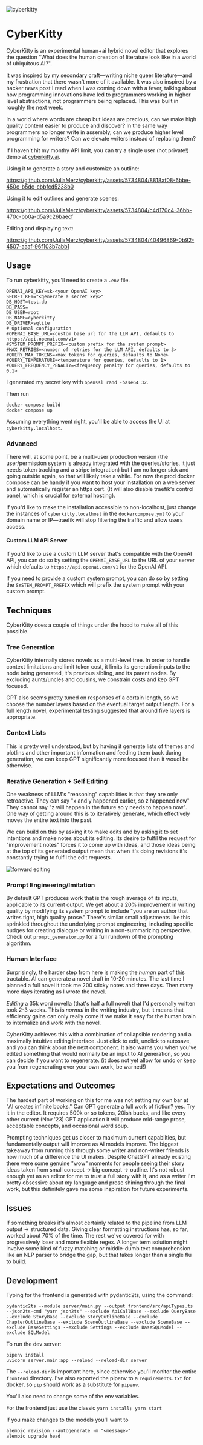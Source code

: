 ![cyberkitty](./cyberkitty-nb-small.png)
# CyberKitty

CyberKitty is an experimental human+ai hybrid novel editor that explores the question
"What does the human creation of literature look like in a world of ubiquitous AI?".

It was inspired by my secondary craft—writing niche queer literature—and my frustration that
there wasn't more of it available. It was also inspired by a hacker news post I read when I was
coming down with a fever, talking about how programming innovations have led to programmers
working in higher level abstractions, not programmers being replaced. This was built in
roughly the next week.

In a world where words are cheap but ideas are precious, can we make high quality content easier to
produce and discover? In the same way programmers no longer write in assembly, can we produce
higher level programming for writers? Can we elevate writers instead of replacing them?

If I haven't hit my monthy API limit, you can try a single user (not private!) demo
at [cyberkitty.ai](https://cyberkitty.ai).

Using it to generate a story and customize an outline:

https://github.com/JuliaMerz/cyberkitty/assets/5734804/8818af08-6bbe-450c-b5dc-cbbfcd5238b0

Using it to edit outlines and generate scenes:

https://github.com/JuliaMerz/cyberkitty/assets/5734804/c4d170c4-36bb-470c-bb0a-d5a9c26baecf

Editing and displaying text:

https://github.com/JuliaMerz/cyberkitty/assets/5734804/40496869-0b92-4507-aaaf-96f103b7abb1

## Usage

To run cyberkitty, you'll need to create a `.env` file.

```shell
OPENAI_API_KEY=sk-<your OpenAI key>
SECRET_KEY="<generate a secret key>"
DB_HOST=test.db
DB_PASS=
DB_USER=root
DB_NAME=cyberkitty
DB_DRIVER=sqlite
# Optional configuration
#OPENAI_BASE_URL=<custom base url for the LLM API, defaults to https://api.openai.com/v1>
#SYSTEM_PROMPT_PREFIX=<custom prefix for the system prompt>
#MAX_RETRIES=<number of retries for the LLM API, defaults to 3>
#QUERY_MAX_TOKENS=<max tokens for queries, defaults to None>
#QUERY_TEMPERATURE=<temperature for queries, defaults to 1>
#QUERY_FREQUENCY_PENALTY=<frequency penalty for queries, defaults to 0.1>
```

I generated my secret key with `openssl rand -base64 32`.

Then run

```shell
docker compose build
docker compose up
```

Assuming everything went right, you'll be able to access the UI at `cyberkitty.localhost`.

### Advanced

There will, at some point, be a multi-user production version (the user/permission system is already integrated
with the queries/stories, it just needs token tracking and a stripe integration) but I am
no longer sick and going outside again, so that will likely take a while. For now the prod
docker compose can be handy if you want to host your installation on a web server and
automatically register an https cert. (It will also disable traefik's control panel, which
is crucial for external hosting).

If you'd like to make the installation accessible to non-localhost, just change the instances
of `cyberkitty.localhost` in the `dockercompose.yml` to your domain name or IP—traefik will
stop filtering the traffic and allow users access.

#### Custom LLM API Server

If you'd like to use a custom LLM server that's compatible with the OpenAI API,
you can do so by setting the `OPENAI_BASE_URL` to the URL of your server which defaults
to `https://api.openai.com/v1` for the OpenAI API.

If you need to provide a custom system prompt, you can do so by setting the `SYSTEM_PROMPT_PREFIX`
which will prefix the system prompt with your custom prompt.

## Techniques

CyberKitty does a couple of things under the hood to make all of this possible.

### Tree Generation

CyberKitty internally stores novels as a multi-level tree. In order to handle context limitations
and limit token cost, it limits its generation inputs to the node being generated, it's previous
sibling, and its parent nodes. By excluding aunts/uncles and cousins, we constrain costs and
kep GPT focused.

GPT also seems pretty tuned on responses of a certain length, so we choose the number layers
based on the eventual target output length. For a full length novel, experimental testing
suggested that around five layers is appropriate.

### Context Lists

This is pretty well understood, but by having it generate lists of themes and plotlins and other
important information and feeding them back during generation, we can keep GPT significantly
more focused than it woudl be otherwise.

### Iterative Generation + Self Editing

One weakness of LLM's "reasoning" capabilities is that they are only retroactive. They
can say "x and y happened earlier, so z happened now" They cannot say "z will happen in the future
so y needs to happen now". One way of getting around this is to iteratively generate, which effectively
moves the entire text into the past.

We can build on this by asking it to make edits and by asking it to set intentions and make notes
about its editing. Its desire to fulfil the request for "improvement notes" forces it to come up with ideas,
and those ideas being at the top of its generated output mean that when it's doing revisions it's constantly
trying to fulfil the edit requests.

![forward editing](./forward_edits.png)

### Prompt Engineering/Imitation

By default GPT produces work that is the rough average of its inputs, applicable to its current output.
We get about a 20% improvement in writing quality by modifying its system prompt to include "you are an author
that writes tight, high quality prose." There's similar small adjustments like this sprinkled throughout
the underlying prompt engineering, including specific nudges for creating dialogue or writing in a non-summarizing
perspective. Check out `prompt_generator.py` for a full rundown of the prompting algorithm.

### Human Interface

Surprisingly, the harder step from here is making the *human* part of this tractable. AI
can generate a novel draft in 10-20 minutes. The last time I planned a full novel it took me
200 sticky notes and three days. Then many more days iterating as I wrote the novel.

*Editing* a 35k word novella (that's half a full novel) that I'd personally written took 2-3 weeks.
This is *normal* in the writing industry, but it means that efficiency gains can only really come
if we make it easy for the human brain to internalize and work with the novel.

CyberKitty achieves this with a combination of collapsible rendering and a maximally intuitive editing interface. Just
click to edit, unclick to autosave, and you can think about the next component. It also warns you
when you've edited something that would normally be an input to AI generation, so you can decide
if you want to regenerate. (it does not yet allow for undo or keep you from regenerating over your own work, be warned!)

## Expectations and Outcomes

The hardest part of working on this for me was not setting my own bar at "AI creates infinite books."
Can GPT generate a full work of fiction? yes. Try it in the editor. It requires 500k or so tokens, 20ish bucks,
 and like every other current (Nov '23) GPT application it will produce mid-range prose, acceptable concepts,
and occasional word soup.

Prompting techniques get us closer to maximum current capabilties, but fundamentally output will improve
as AI models improve. The biggest takeaway from running this through some
writer and non-writer friends is how much of a difference the UI makes. Despite ChatGPT already
existing there were some genuine "wow" moments for people seeing their story ideas taken from
small concept -> big concept -> outline. It's not robust enough yet as an editor for me to trust
a full story with it, and as a writer I'm pretty obsessive about _my_ language and prose shining
through the final work, but this definitely gave me some inspiration for future experiments.

## Issues

If something breaks it's almost certainly related to the pipeline from LLM output -> structured data.
Giving clear formatting instructions has, so far, worked about 70% of the time. The rest we've
covered for with progressively loser and more flexible regex. A longer term solution might involve
some kind of fuzzy matching or middle-dumb text comprehension like an NLP parser to bridge the gap,
but that takes longer than a single flu to build.

## Development

Typing for the frontend is generated with pydantic2ts, using the command:

```shell
pydantic2ts --module server/main.py --output frontend/src/apiTypes.ts --json2ts-cmd "yarn json2ts" --exclude ApiCallBase --exclude QueryBase --exclude StoryBase --exclude StoryOutlineBase --exclude ChapterOutlineBase --exclude SceneOutlineBase --exclude SceneBase --exclude BaseSettings --exclude Settings --exclude BaseSQLModel --exclude SQLModel
```

To run the dev server:

```shell
pipenv install
uvicorn server.main:app --reload --reload-dir server
```

The `--reload-dir` is important here, since otherwise you'll monitor the entire `frontend` directory. I've also
exported the pipenv to a `requirements.txt` for docker, so `pip` should work as a substitute for `pipenv`.

You'll also need to change some of the env variables.

For the frontend just use the classic `yarn install; yarn start`

If you make changes to the models you'll want to

```shell
alembic revision --autogenerate -m "<message>"
alembic upgrade head
```
